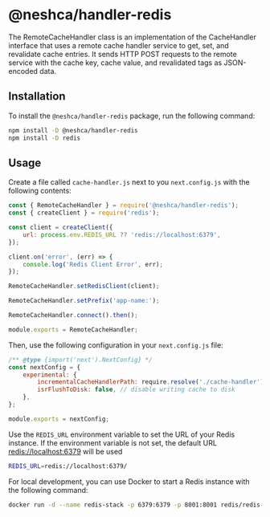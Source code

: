 # @neshca/handler-redis

The RemoteCacheHandler class is an implementation of the CacheHandler interface that uses a remote cache handler service to get, set, and revalidate cache entries. It sends HTTP POST requests to the remote service with the cache key, cache value, and revalidated tags as JSON-encoded data.

## Installation

To install the `@neshca/handler-redis` package, run the following command:

```sh
npm install -D @neshca/handler-redis
npm install -D redis
```

## Usage

Create a file called `cache-handler.js` next to you `next.config.js` with the following contents:

```js
const { RemoteCacheHandler } = require('@neshca/handler-redis');
const { createClient } = require('redis');

const client = createClient({
    url: process.env.REDIS_URL ?? 'redis://localhost:6379',
});

client.on('error', (err) => {
    console.log('Redis Client Error', err);
});

RemoteCacheHandler.setRedisClient(client);

RemoteCacheHandler.setPrefix('app-name:');

RemoteCacheHandler.connect().then();

module.exports = RemoteCacheHandler;
```

Then, use the following configuration in your `next.config.js` file:

```js
/** @type {import('next').NextConfig} */
const nextConfig = {
    experimental: {
        incrementalCacheHandlerPath: require.resolve('./cache-handler'), // path to the cache handler file you created
        isrFlushToDisk: false, // disable writing cache to disk
    },
};

module.exports = nextConfig;
```

Use the `REDIS_URL` environment variable to set the URL of your Redis instance. If the environment variable is not set, the default URL [redis://localhost:6379](redis://localhost:6379) will be used

```sh
REDIS_URL=redis://localhost:6379/
```

For local development, you can use Docker to start a Redis instance with the following command:

```sh
docker run -d --name redis-stack -p 6379:6379 -p 8001:8001 redis/redis-stack:latest
```
